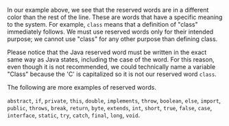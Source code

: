 In our example above, we see that the reserved words are in a different color than the rest of the line. 
These are words that have a specific meaning to the system. 
For example, `class` means that a definition of "class" immediately follows. 
We must use reserved words only for their intended purpose; we cannot use "class" for any other purpose than defining class.

Please notice that the Java reserved word must be written in the exact same way as Java states, including the case of the word. 
For this reason, even though it is not recommended, we could technically name a variable "Class" because the 'C' is capitalized so it is not our reserved word `class`.

The following are more examples of reserved words.

`abstract`, `if`, `private`, `this`, `double`, `implements`, `throw`,
 `boolean`, `else`, `import`, `public`, `throws`, `break`, `return`, 
`byte`, `extends`, `int`, `short`, `true`, `false`, `case`, `interface`,
 `static`, `try`, `catch`, `final`, `long`, `void`.

